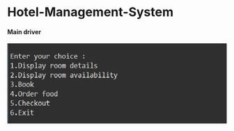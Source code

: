 # Hotel-Management-System

#### Main driver
![main driver](https://github.com/manan05/HotelManagement-System/blob/master/Images/main.png)
